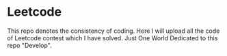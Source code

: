 # Leetcode
This repo denotes the consistency of coding. Here I will upload all the code of Leetcode contest which I have solved. Just One World Dedicated to this repo "Develop".
